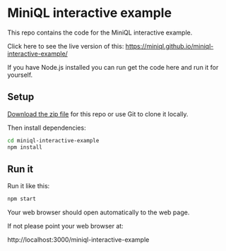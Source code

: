 # MiniQL interactive example

This repo contains the code for the MiniQL interactive example.

Click here to see the live version of this: https://miniql.github.io/miniql-interactive-example/

If you have Node.js installed you can run get the code here and run it for yourself.

## Setup

[Download the zip file](https://github.com/miniql/miniql-interactive-example/archive/master.zip) for this repo or use Git to clone it locally.

Then install dependencies:

```bash
cd miniql-interactive-example
npm install
```

## Run it

Run it like this:

```bash
npm start
```

Your web browser should open automatically to the web page.

If not please point your web browser at: 

http://localhost:3000/miniql-interactive-example